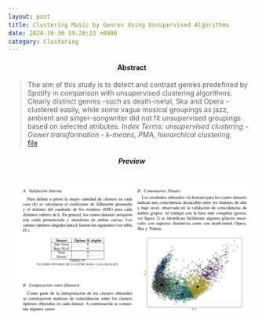 ```yaml
---
layout: post
title: Clustering Music by Genres Using Unsupervised Algorithms
date: 2020-10-30 19:20:23 +0900
category: Clustering
---
```




#### <center> Abstract </center>
> The aim of this study is to detect and contrast genres predefined by Spotify in comparison with unsupervised clustering algorithms. Clearly distinct genres -such as death-metal, Ska and Opera - clustered easily, while some vague musical groupings as jazz, ambient and singer-songwriter did not fit unsupervised groupings based on selected atributes.
> *Index Terms:  unsupervised clustering - Gower transformation - k-means, PMA, hierarchical
clustering,* <br>[file](https://drive.google.com/file/d/1P2qfTiXz85l_oXSx2pofienERwJfAmKN/view?usp=sharing)

##### <center> Preview </center>
![alt text](/public/img/Spotify.png)
